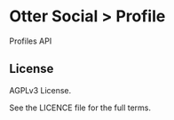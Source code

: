 # Otter Social > Profile

Profiles API

## License

AGPLv3 License.

See the LICENCE file for the full terms.
